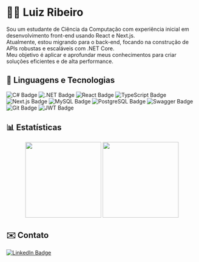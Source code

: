 # 👨‍💻 Luiz Ribeiro

Sou um estudante de Ciência da Computação com experiência inicial em desenvolvimento front-end usando React e Next.js.  
Atualmente, estou migrando para o back-end, focando na construção de APIs robustas e escaláveis com .NET Core.  
Meu objetivo é aplicar e aprofundar meus conhecimentos para criar soluções eficientes e de alta performance.

## 🤖 Linguagens e Tecnologias

![C# Badge](https://img.shields.io/badge/C%23-512BD4?logo=csharp&logoColor=fff&style=for-the-badge)
![.NET Badge](https://img.shields.io/badge/.NET-512BD4?logo=dotnet&logoColor=fff&style=for-the-badge)
![React Badge](https://img.shields.io/badge/React-61DAFB?logo=react&logoColor=000&style=for-the-badge)
![TypeScript Badge](https://img.shields.io/badge/TypeScript-3178C6?logo=typescript&logoColor=fff&style=for-the-badge)
![Next.js Badge](https://img.shields.io/badge/Next.js-000000?logo=nextdotjs&logoColor=fff&style=for-the-badge)
![MySQL Badge](https://img.shields.io/badge/MySQL-4479A1?logo=mysql&logoColor=fff&style=for-the-badge)
![PostgreSQL Badge](https://img.shields.io/badge/PostgreSQL-336791?logo=postgresql&logoColor=fff&style=for-the-badge)
![Swagger Badge](https://img.shields.io/badge/Swagger-85EA2D?logo=swagger&logoColor=000&style=for-the-badge)
![Git Badge](https://img.shields.io/badge/Git-F05032?logo=git&logoColor=fff&style=for-the-badge)
![JWT Badge](https://img.shields.io/badge/JWT-000000?logo=jsonwebtokens&logoColor=white&style=for-the-badge)

## 📊 Estatísticas

<p align="center">
  <img height="200" src="https://github-readme-stats.vercel.app/api?username=Lzrb0x&show_icons=true&theme=github_dark&include_all_commits=true&locale=pt-br" />
  <img height="200" src="https://github-readme-stats.vercel.app/api/top-langs/?username=Lzrb0x&theme=github_dark&layout=compact&custom_title=Tecnologias&langs_count=9" />
</p>

## ✉️ Contato

[![LinkedIn Badge](https://img.shields.io/badge/LinkedIn-0A66C2?logo=linkedin&logoColor=fff&style=for-the-badge)](https://www.linkedin.com/in/luiz-ribeiro-882966240/)




          
          
